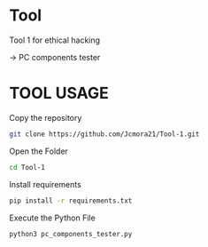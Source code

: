 # Tool

Tool 1 for ethical hacking

-> PC components tester

# TOOL USAGE

Copy the repository
```bash
git clone https://github.com/Jcmora21/Tool-1.git
```

Open the Folder
```bash
cd Tool-1
```

Install requirements
```bash
pip install -r requirements.txt
```
Execute the Python File
```bash
python3 pc_components_tester.py
```
